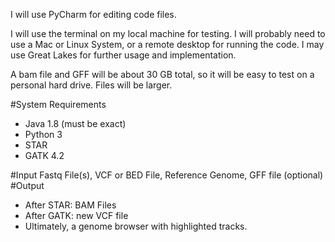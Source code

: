 I will use PyCharm for editing code files. 

I will use the terminal on my local machine for testing. I will probably need to use a Mac or Linux System, or a remote desktop for running the code. I may use Great Lakes for further usage and implementation.

A bam file and GFF will be about 30 GB total, so it will be easy to test on a personal hard drive. Files will be larger.

#System Requirements

- Java 1.8 (must be exact)
- Python 3
- STAR
- GATK 4.2

#Input
Fastq File(s), VCF or BED File, Reference Genome, GFF file (optional)
#Output
- After STAR: BAM Files
- After GATK: new VCF file
- Ultimately, a genome browser with highlighted tracks. 
